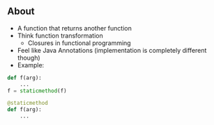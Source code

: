 ## About
* A function that returns another function
* Think function transformation 
	* Closures in functional programming
* Feel like Java Annotations (implementation is completely different though)
* Example:
```python
def f(arg):
    ...
f = staticmethod(f)

@staticmethod
def f(arg):
    ...
```